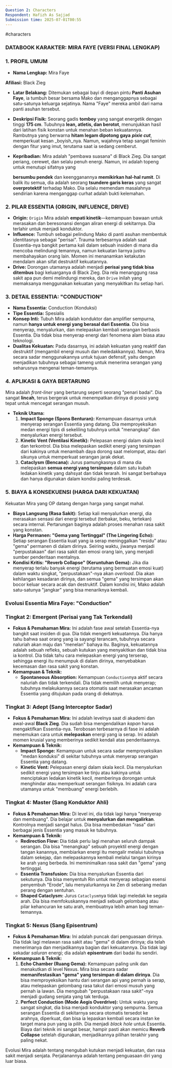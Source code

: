 ```yaml
---
Question 2: Characters
Respondent: Hafizh As Sajjad
Submission time: 2025-07-01T00:55
---
```

#characters 
### **DATABOOK KARAKTER: MIRA FAYE (VERSI FINAL LENGKAP)**

### **1. PROFIL UMUM**

- **Nama Lengkap:** Mira Faye

**Afiliasi:** Black Zieg 

- **Latar Belakang:** Ditemukan sebagai bayi di depan pintu **Panti Asuhan Faye**, ia tumbuh besar bersama Mako dan menganggapnya sebagai satu-satunya keluarga sejatinya. Nama "Faye" mereka ambil dari nama panti asuhan tersebut.
- **Deskripsi Fisik:** Seorang gadis **tomboy** yang sangat energetik dengan tinggi **175 cm**. Tubuhnya **lean, atletis, dan berotot**, menunjukkan hasil dari latihan fisik konstan untuk menahan beban kekuatannya. Rambutnya yang berwarna **hitam legam dipotong gaya** _**pixie cut**_, memperkuat kesan _boyish_nya. Namun, wajahnya tetap sangat feminin dengan fitur yang imut, terutama saat ia sedang cemberut.
- **Kepribadian:** Mira adalah "pembawa suasana"  di Black Zieg. Dia sangat periang, cerewet, dan selalu penuh energi. Namun, ini adalah topeng untuk menutupi sifatnya yang
    
    **bersumbu pendek** dan keengganannya **memikirkan hal-hal rumit**. Di balik itu semua, dia adalah seorang **tsundere garis keras** yang sangat **overprotektif** terhadap Mako. Dia selalu memendam masalahnya sendirian karena menganggap curhat adalah bukti kelemahan.
    

### **2. PILAR ESSENTIA (ORIGIN, INFLUENCE, DRIVE)**

- **Origin:** `Origin` Mira adalah **empati kinetik**—kemampuan bawaan untuk merasakan dan beresonansi dengan aliran energi di sekitarnya. Dia terlahir untuk menjadi konduktor.
- **Influence:** Tumbuh sebagai pelindung Mako di panti asuhan membentuk identitasnya sebagai "perisai". Trauma terbesarnya adalah saat Essentia-nya bangkit pertama kali dalam sebuah insiden di mana dia mencoba melindungi temannya, namun kekuatan liarnya justru membahayakan orang lain. Momen ini menanamkan ketakutan mendalam akan sifat destruktif kekuatannya.
- **Drive:** Dorongan utamanya adalah menjadi **perisai yang tidak bisa ditembus** bagi keluarganya di Black Zieg. Dia rela menanggung rasa sakit apa pun demi melindungi mereka, dan `Drive` inilah yang memaksanya menggunakan kekuatan yang menyakitkan itu setiap hari.

### **3. DETAIL ESSENTIA: "CONDUCTION"**

- **Nama Essentia:** Conduction (Konduksi)
- **Tipe Essentia:** Spesialis
- **Konsep Inti:** Tubuh Mira adalah konduktor dan amplifier sempurna, namun **hanya untuk energi yang berasal dari Essentia**. Dia bisa menyerap, menyalurkan, dan melepaskan kembali serangan berbasis Essentia. Dia tidak bisa menyerap energi dari fenomena alam biasa atau teknologi.
- **Dualitas Kekuatan:** Pada dasarnya, ini adalah kekuatan yang reaktif dan destruktif (mengambil energi musuh dan meledakkannya). Namun, Mira secara sadar menggunakannya untuk tujuan defensif, yaitu dengan menjadikan tubuhnya sebagai tameng untuk menerima serangan yang seharusnya mengenai teman-temannya.

### **4. APLIKASI & GAYA BERTARUNG**

Mira adalah _front-liner_ yang bertarung seperti seorang "penari badai". Dia sangat **lincah**, terus bergerak untuk menempatkan dirinya di posisi yang tepat untuk mencegat serangan musuh.

- **Teknik Utama:**
    1. **Impact Sponge (Spons Benturan):** Kemampuan dasarnya untuk menyerap serangan Essentia yang datang. Dia memproyeksikan medan energi tipis di sekeliling tubuhnya untuk "menangkap" dan menyalurkan energi tersebut.
    2. **Kinetic Vent (Ventilasi Kinetik):** Pelepasan energi dalam skala kecil dan terkontrol. Dia bisa melepaskan sedikit energi yang tersimpan dari kakinya untuk menambah daya dorong saat melompat, atau dari sikunya untuk memperkuat serangan jarak dekat.
    3. **Cataclysm (Bencana):** Jurus pamungkasnya di mana dia melepaskan **semua energi yang tersimpan** dalam satu kubah ledakan kinetik yang dahsyat dan tidak terarah. Ini sangat berbahaya dan hanya digunakan dalam kondisi paling terdesak.

### **5. BIAYA & KONSEKUENSI (HARGA DARI KEKUATAN)**

Kekuatan Mira yang OP datang dengan harga yang sangat mahal.

- **Biaya Langsung (Rasa Sakit):** Setiap kali menyalurkan energi, dia merasakan sensasi dari energi tersebut (terbakar, beku, tertekan) secara internal. Pertarungan baginya adalah proses menahan rasa sakit yang konstan.
- **Harga Permanen: "Gema yang Tertinggal" (The Lingering Echo):** Setiap serangan Essentia kuat yang ia serap meninggalkan "residu" atau "gema" permanen di dalam dirinya. Seiring waktu, jiwanya menjadi "perpustakaan" dari rasa sakit dan emosi orang lain, yang menjadi sumber penderitaan mentalnya.
- **Kondisi Kritis: "Reverb Collapse" (Keruntuhan Gema):** Jika dia menyerap terlalu banyak energi (terutama yang bermuatan emosi kuat) dalam waktu singkat, "perpustakaan"-nya akan _overload_. Dia akan kehilangan kesadaran dirinya, dan semua "gema" yang tersimpan akan bocor keluar secara acak dan destruktif. Dalam kondisi ini, Mako adalah satu-satunya "jangkar" yang bisa menariknya kembali.

### **Evolusi Essentia Mira Faye: "Conduction"**

### **Tingkat 2: Emergent (Perisai yang Tak Terkendali)**

- **Fokus & Pemahaman Mira:** Ini adalah fase awal setelah Essentia-nya bangkit saat insiden di gua. Dia tidak mengerti kekuatannya. Dia hanya tahu bahwa saat orang yang ia sayangi terancam, tubuhnya secara naluriah akan maju dan "menelan" bahaya itu. Baginya, kekuatannya adalah sebuah refleks, sebuah kutukan yang menyakitkan dan tidak bisa ia kontrol. Dia tidak tahu cara melepaskan energi yang terserap, sehingga energi itu menumpuk di dalam dirinya, menyebabkan kecemasan dan rasa sakit yang konstan.
- **Kemampuan & Teknik:**
    - **Spontaneous Absorption:** Kemampuan `Conduction`nya aktif secara naluriah dan tidak terkendali. Dia tidak memilih untuk menyerap; tubuhnya melakukannya secara otomatis saat merasakan ancaman Essentia yang ditujukan pada orang di dekatnya.

### **Tingkat 3: Adept (Sang Interceptor Sadar)**

- **Fokus & Pemahaman Mira:** Ini adalah levelnya saat di akademi dan awal-awal **Black Zieg**. Dia sudah bisa mengendalikan _kapan_ harus mengaktifkan Essentia-nya. Terobosan terbesarnya di fase ini adalah menemukan cara untuk **melepaskan** energi yang ia serap. Ini adalah momen krusial yang memberinya sedikit kendali atas penderitaannya.
- **Kemampuan & Teknik:**
    - **Impact Sponge:** Kemampuan untuk secara sadar memproyeksikan "medan konduksi" di sekitar tubuhnya untuk menyerap serangan Essentia yang datang.
    - **Kinetic Vent:** Pelepasan energi dalam skala kecil. Dia menyalurkan sedikit energi yang tersimpan ke tinju atau kakinya untuk menciptakan ledakan kinetik kecil, memberinya dorongan untuk menghindar atau memperkuat serangan fisiknya. Ini adalah cara utamanya untuk "membuang" energi berlebih.

### **Tingkat 4: Master (Sang Konduktor Ahli)**

- **Fokus & Pemahaman Mira:** Di level ini, dia tidak lagi hanya "menyerap dan membuang". Dia belajar untuk **menyalurkan dan mengalirkan**. Kontrolnya menjadi sangat halus. Dia bisa membedakan "rasa" dari berbagai jenis Essentia yang masuk ke tubuhnya.
- **Kemampuan & Teknik:**
    - **Redirection Flow:** Dia tidak perlu lagi menahan seluruh dampak serangan. Dia bisa "menangkap" sebuah proyektil energi dengan tangan kanannya, membiarkan energi itu mengalir melalui tubuhnya dalam sekejap, dan melepaskannya kembali melalui tangan kirinya ke arah yang berbeda. Ini meminimalkan rasa sakit dan "gema" yang tertinggal.
    - **Essentia Transfusion:** Dia bisa menyalurkan Essentia dari sekutunya. Dia bisa menyentuh Rin untuk menyerap sebagian esensi penyembuh "Erode", lalu menyalurkannya ke Zen di seberang medan perang dengan sentuhan.
    - **Shaped Cataclysm:** Jurus `Cataclysm`nya tidak lagi meledak ke segala arah. Dia bisa memfokuskannya menjadi sebuah gelombang atau pilar kehancuran ke satu arah, membuatnya lebih aman bagi teman-temannya.

### **Tingkat 5: Nexus (Sang Episentrum)**

- **Fokus & Pemahaman Mira:** Ini adalah puncak dari penguasaan dirinya. Dia tidak lagi melawan rasa sakit atau "gema" di dalam dirinya; dia telah menerimanya dan menjadikannya bagian dari kekuatannya. Dia tidak lagi sekadar _saluran_ energi; dia adalah **episentrum** dari badai itu sendiri.
- **Kemampuan & Teknik:**
    1. **Echo Chamber (Ruang Gema):** Kemampuan paling unik dan menakutkan di level Nexus. Mira bisa secara sadar **memanifestasikan "gema" yang tersimpan di dalam dirinya**. Dia bisa memproyeksikan hantu dari serangan api yang pernah ia serap, atau melepaskan gelombang rasa takut dari emosi musuh yang pernah ia lawan. Dia mengubah "perpustakaan rasa sakit"-nya menjadi gudang senjata yang tak terduga.
    2. **Perfect Conduction (Mode Aegis Overdrive):** Untuk waktu yang sangat singkat, dia bisa menjadi konduktor yang sempurna. Semua serangan Essentia di sekitarnya secara otomatis tersedot ke arahnya, diperkuat, dan bisa ia lepaskan kembali secara instan ke target mana pun yang ia pilih. Dia menjadi _black hole_ untuk Essentia. Biaya dari teknik ini sangat besar, hampir pasti akan memicu **Reverb Collapse** setelah digunakan, menjadikannya pilihan terakhir yang paling nekat.

Evolusi Mira adalah tentang mengubah kutukan menjadi kekuatan, dan rasa sakit menjadi senjata. Perjalanannya adalah tentang penguasaan diri yang luar biasa.